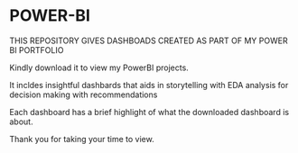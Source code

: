 # POWER-BI
THIS REPOSITORY GIVES DASHBOADS CREATED AS PART OF MY POWER BI PORTFOLIO

Kindly download it to view my PowerBI projects.

It incldes insightful dashbards that aids in storytelling with EDA analysis for decision making with recommendations

Each dashboard has a brief highlight of what the downloaded dashboard is about.

Thank you for taking your time to view.

